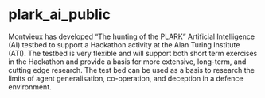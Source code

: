 # plark_ai_public
Montvieux has developed “The hunting of the PLARK” Artificial Intelligence (AI) testbed to support a Hackathon activity at the Alan Turing Institute (ATI). The testbed is very flexible and will support both short term exercises in the Hackathon and provide a basis for more extensive, long-term, and cutting edge research. The test bed can be used as a basis to research the limits of agent generalisation, co-operation, and deception in a defence environment.
